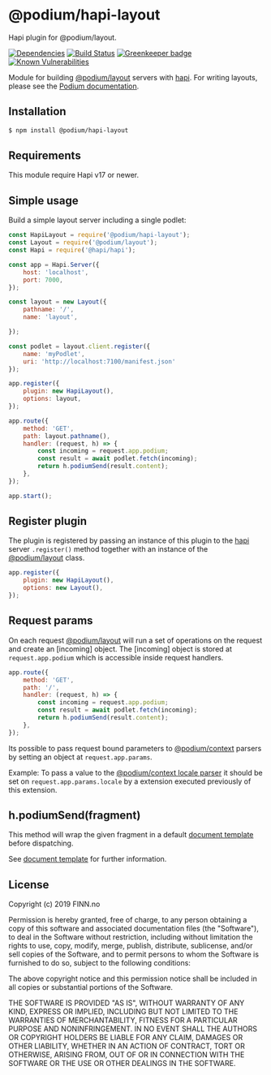 # @podium/hapi-layout

Hapi plugin for @podium/layout.

[![Dependencies](https://img.shields.io/david/podium-lib/hapi-layout.svg?style=flat-square)](https://david-dm.org/podium-lib/hapi-layout)
[![Build Status](https://travis-ci.org/podium-lib/hapi-layout.svg?branch=master&style=flat-square)](https://travis-ci.org/podium-lib/hapi-layout)
[![Greenkeeper badge](https://badges.greenkeeper.io/podium-lib/hapi-layout.svg?style=flat-square)](https://greenkeeper.io/)
[![Known Vulnerabilities](https://snyk.io/test/github/podium-lib/hapi-layout/badge.svg?style=flat-square)](https://snyk.io/test/github/podium-lib/hapi-layout)

Module for building [@podium/layout] servers with [hapi]. For writing layouts,
please see the [Podium documentation].

## Installation

```bash
$ npm install @podium/hapi-layout
```

## Requirements

This module require Hapi v17 or newer.

## Simple usage

Build a simple layout server including a single podlet:

```js
const HapiLayout = require('@podium/hapi-layout');
const Layout = require('@podium/layout');
const Hapi = require('@hapi/hapi');

const app = Hapi.Server({
    host: 'localhost',
    port: 7000,
});

const layout = new Layout({
    pathname: '/',
    name: 'layout',

});

const podlet = layout.client.register({
    name: 'myPodlet',
    uri: 'http://localhost:7100/manifest.json'
});

app.register({
    plugin: new HapiLayout(),
    options: layout,
});

app.route({
    method: 'GET',
    path: layout.pathname(),
    handler: (request, h) => {
        const incoming = request.app.podium;
        const result = await podlet.fetch(incoming);
        return h.podiumSend(result.content);
    },
});

app.start();
```

## Register plugin

The plugin is registered by passing an instance of this plugin to the [hapi]
server `.register()` method together with an instance of the [@podium/layout]
class.

```js
app.register({
    plugin: new HapiLayout(),
    options: new Layout(),
});
```

## Request params

On each request [@podium/layout] will run a set of operations on the request and
create an [incoming] object. The [incoming] object is stored at
`request.app.podium` which is accessible inside request handlers.

```js
app.route({
    method: 'GET',
    path: '/',
    handler: (request, h) => {
        const incoming = request.app.podium;
        const result = await podlet.fetch(incoming);
        return h.podiumSend(result.content);
    },
});
```

Its possible to pass request bound parameters to [@podium/context] parsers by
setting an object at `request.app.params`.

Example: To pass a value to the [@podium/context locale parser] it should be set
on `request.app.params.locale` by a extension executed previously of this
extension.

## h.podiumSend(fragment)

This method will wrap the given fragment in a default [document template] before
dispatching.

See [document template] for further information.

## License

Copyright (c) 2019 FINN.no

Permission is hereby granted, free of charge, to any person obtaining a copy
of this software and associated documentation files (the "Software"), to deal
in the Software without restriction, including without limitation the rights
to use, copy, modify, merge, publish, distribute, sublicense, and/or sell
copies of the Software, and to permit persons to whom the Software is
furnished to do so, subject to the following conditions:

The above copyright notice and this permission notice shall be included in all
copies or substantial portions of the Software.

THE SOFTWARE IS PROVIDED "AS IS", WITHOUT WARRANTY OF ANY KIND, EXPRESS OR
IMPLIED, INCLUDING BUT NOT LIMITED TO THE WARRANTIES OF MERCHANTABILITY,
FITNESS FOR A PARTICULAR PURPOSE AND NONINFRINGEMENT. IN NO EVENT SHALL THE
AUTHORS OR COPYRIGHT HOLDERS BE LIABLE FOR ANY CLAIM, DAMAGES OR OTHER
LIABILITY, WHETHER IN AN ACTION OF CONTRACT, TORT OR OTHERWISE, ARISING FROM,
OUT OF OR IN CONNECTION WITH THE SOFTWARE OR THE USE OR OTHER DEALINGS IN THE
SOFTWARE.

[@podium/context locale parser]: https://github.com/podium-lib/context#locale-1 '@podium/context locale parser'
[Podium documentation]: https://podium-lib.io/ 'Podium documentation'
[document template]: https://podium-lib.io/docs/api/document 'document template'
[@podium/context]: https://github.com/podium-lib/context '@podium/context'
[@podium/layout]: https://podium-lib.io/docs/api/layout '@podium/layout'
[hapi]: https://hapijs.com/ 'Hapi'
